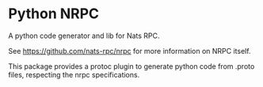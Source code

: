 # Python NRPC

A python code generator and lib for Nats RPC.

See https://github.com/nats-rpc/nrpc for more information on NRPC itself.

This package provides a protoc plugin to generate python code from
.proto files, respecting the nrpc specifications.
